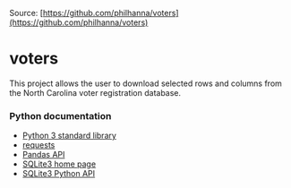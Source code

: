 Source: [https://github.com/philhanna/voters](https://github.com/philhanna/voters)
# voters
This project allows the user to download selected rows and columns from the
North Carolina voter registration database.

### Python documentation
- [Python 3 standard library](https://docs.python.org/3/library/index.html)
- [requests](https://requests.readthedocs.io/en/latest/)
- [Pandas API](https://pandas.pydata.org/docs/reference/index.html)
- [SQLite3 home page](https://www.sqlite.org/index.html)
- [SQLite3 Python API](https://docs.python.org/3/library/sqlite3.html)


